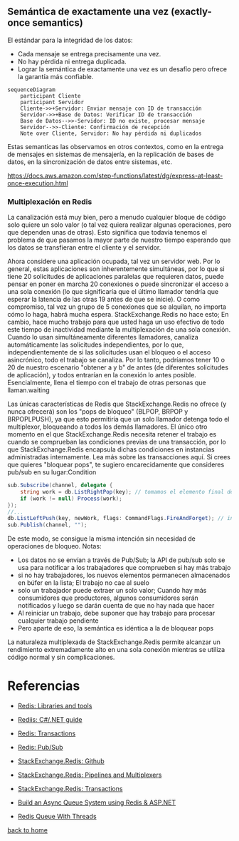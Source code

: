 ## Semántica de exactamente una vez (exactly-once semantics)

El estándar para la integridad de los datos:

- Cada mensaje se entrega precisamente una vez.
- No hay pérdida ni entrega duplicada.
- Lograr la semántica de exactamente una vez es un desafío pero ofrece la garantía más confiable.

```mermaid
sequenceDiagram
    participant Cliente
    participant Servidor
    Cliente->>+Servidor: Enviar mensaje con ID de transacción
    Servidor->>+Base de Datos: Verificar ID de transacción
    Base de Datos-->>-Servidor: ID no existe, procesar mensaje
    Servidor-->>-Cliente: Confirmación de recepción
    Note over Cliente, Servidor: No hay pérdida ni duplicados
```

Estas semanticas las observamos en otros contextos, como en la entrega de mensajes en sistemas de mensajería, en la replicación de bases de datos, en la sincronización de datos entre sistemas, etc.

https://docs.aws.amazon.com/step-functions/latest/dg/express-at-least-once-execution.html

### Multiplexación en Redis 
La canalización está muy bien, pero a menudo cualquier bloque de código solo quiere un solo valor (o tal vez quiera realizar algunas operaciones, pero que dependen unas de otras). Esto significa que todavía tenemos el problema de que pasamos la mayor parte de nuestro tiempo esperando que los datos se transfieran entre el cliente y el servidor. 

Ahora considere una aplicación ocupada, tal vez un servidor web. Por lo general, estas aplicaciones son inherentemente simultáneas, por lo que si tiene 20 solicitudes de aplicaciones paralelas que requieren datos, puede pensar en poner en marcha 20 conexiones o puede sincronizar el acceso a una sola conexión (lo que significaría que el último llamador tendría que esperar la latencia de las otras 19 antes de que se inicie). O como compromiso, tal vez un grupo de 5 conexiones que se alquilan, no importa cómo lo haga, habrá mucha espera. StackExchange.Redis no hace esto; En cambio, hace mucho trabajo para que usted haga un uso efectivo de todo este tiempo de inactividad mediante la multiplexación de una sola conexión. Cuando lo usan simultáneamente diferentes llamadores, canaliza automáticamente las solicitudes independientes, por lo que, independientemente de si las solicitudes usan el bloqueo o el acceso asincrónico, todo el trabajo se canaliza. Por lo tanto, podríamos tener 10 o 20 de nuestro escenario "obtener a y b" de antes (de diferentes solicitudes de aplicación), y todos entrarían en la conexión lo antes posible. Esencialmente, llena el tiempo con el trabajo de otras personas que llaman.waiting

Las únicas características de Redis que StackExchange.Redis no ofrece (y nunca ofrecerá) son los "pops de bloqueo" (BLPOP, BRPOP y BRPOPLPUSH), ya que esto permitiría que un solo llamador detenga todo el multiplexor, bloqueando a todos los demás llamadores. El único otro momento en el que StackExchange.Redis necesita retener el trabajo es cuando se comprueban las condiciones previas de una transacción, por lo que StackExchange.Redis encapsula dichas condiciones en instancias administradas internamente. Lea más sobre las transacciones aquí. Si crees que quieres "bloquear pops", te sugiero encarecidamente que consideres pub/sub en su lugar:Condition

```csharp
sub.Subscribe(channel, delegate {
    string work = db.ListRightPop(key); // tomamos el elemento final de la cola
    if (work != null) Process(work);
});
//...
db.ListLeftPush(key, newWork, flags: CommandFlags.FireAndForget); // insertamos un nuevo elemento al inicio de la lista
sub.Publish(channel, "");
```

De este modo, se consigue la misma intención sin necesidad de operaciones de bloqueo. Notas:

- Los datos no se envían a través de Pub/Sub; la API de pub/sub solo se usa para notificar a los trabajadores que comprueben si hay más trabajo
- si no hay trabajadores, los nuevos elementos permanecen almacenados en búfer en la lista; El trabajo no cae al suelo
- solo un trabajador puede extraer un solo valor; Cuando hay más consumidores que productores, algunos consumidores serán notificados y luego se darán cuenta de que no hay nada que hacer
- Al reiniciar un trabajo, debe suponer que hay trabajo para procesar cualquier trabajo pendiente
- Pero aparte de eso, la semántica es idéntica a la de bloquear pops

La naturaleza multiplexada de StackExchange.Redis permite alcanzar un rendimiento extremadamente alto en una sola conexión mientras se utiliza código normal y sin complicaciones.

# Referencias

- [Redis: Libraries and tools](https://redis.io/docs/latest/integrate/)

- [Rediis: C#/.NET guide](https://redis.io/docs/latest/develop/connect/clients/dotnet/)

- [Redis: Transactions](https://redis.io/docs/latest/develop/interact/transactions/)

- [Redis: Pub/Sub](https://redis.io/docs/latest/develop/streams/pubsub/)

- [StackExchange.Redis: Github](https://github.com/StackExchange/StackExchange.Redis)

- [StackExchange.Redis: Pipelines and Multiplexers](https://github.com/StackExchange/StackExchange.Redis/blob/main/docs/PipelinesMultiplexers.md)

- [StackExchange.Redis: Transactions](https://github.com/StackExchange/StackExchange.Redis/blob/main/docs/Transactions.md)

- [Build an Async Queue System using Redis & ASP.NET](https://medium.com/@tepes_alexandru/build-an-async-queue-system-using-redis-asp-net-046f1a42bb27)

- [Redis Queue With Threads](https://github.com/Glenadam15/Redis_QueuewithThreads/blob/master/Program.cs)

[back to home](../README.md)